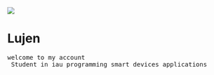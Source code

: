 
<img src="https://i.pinimg.com/736x/61/52/95/615295e57b4d7ec924769e2cbef3c883.jpg">
<h1>Lujen</h1>
 <pre>welcome to my account
 Student in iau programming smart devices applications</pre>
 
 
<!--
**lujen2023/lujen2023** is a ✨ _special_ ✨ repository because its `README.md` (this file) appears on your GitHub profile.

Here are some ideas to get you started:

- 🔭 I’m currently working on ...
- 🌱 I’m currently learning ...
- 👯 I’m looking to collaborate on ...
- 🤔 I’m looking for help with ...
- 💬 Ask me about ...
- 📫 How to reach me: ...
- 😄 Pronouns: ...
- ⚡ Fun fact: ...
-->
